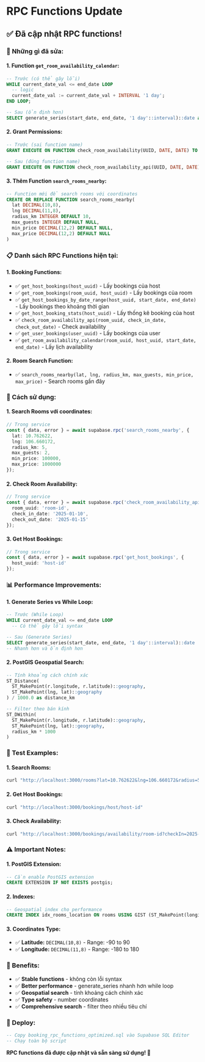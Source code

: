 # RPC Functions Update

## ✅ **Đã cập nhật RPC functions!**

### **🔧 Những gì đã sửa:**

#### **1. Function `get_room_availability_calendar`:**
```sql
-- Trước (có thể gây lỗi)
WHILE current_date_val <= end_date LOOP
  -- logic
  current_date_val := current_date_val + INTERVAL '1 day';
END LOOP;

-- Sau (ổn định hơn)
SELECT generate_series(start_date, end_date, '1 day'::interval)::date as date_val
```

#### **2. Grant Permissions:**
```sql
-- Trước (sai function name)
GRANT EXECUTE ON FUNCTION check_room_availability(UUID, DATE, DATE) TO authenticated;

-- Sau (đúng function name)
GRANT EXECUTE ON FUNCTION check_room_availability_api(UUID, DATE, DATE) TO authenticated;
```

#### **3. Thêm Function `search_rooms_nearby`:**
```sql
-- Function mới để search rooms với coordinates
CREATE OR REPLACE FUNCTION search_rooms_nearby(
  lat DECIMAL(10,8),
  lng DECIMAL(11,8),
  radius_km INTEGER DEFAULT 10,
  max_guests INTEGER DEFAULT NULL,
  min_price DECIMAL(12,2) DEFAULT NULL,
  max_price DECIMAL(12,2) DEFAULT NULL
)
```

### **📋 Danh sách RPC Functions hiện tại:**

#### **1. Booking Functions:**
- ✅ `get_host_bookings(host_uuid)` - Lấy bookings của host
- ✅ `get_room_bookings(room_uuid, host_uuid)` - Lấy bookings của room
- ✅ `get_host_bookings_by_date_range(host_uuid, start_date, end_date)` - Lấy bookings theo khoảng thời gian
- ✅ `get_host_booking_stats(host_uuid)` - Lấy thống kê booking của host
- ✅ `check_room_availability_api(room_uuid, check_in_date, check_out_date)` - Check availability
- ✅ `get_user_bookings(user_uuid)` - Lấy bookings của user
- ✅ `get_room_availability_calendar(room_uuid, host_uuid, start_date, end_date)` - Lấy lịch availability

#### **2. Room Search Function:**
- ✅ `search_rooms_nearby(lat, lng, radius_km, max_guests, min_price, max_price)` - Search rooms gần đây

### **🚀 Cách sử dụng:**

#### **1. Search Rooms với coordinates:**
```typescript
// Trong service
const { data, error } = await supabase.rpc('search_rooms_nearby', {
  lat: 10.762622,
  lng: 106.660172,
  radius_km: 5,
  max_guests: 2,
  min_price: 100000,
  max_price: 1000000
});
```

#### **2. Check Room Availability:**
```typescript
// Trong service
const { data, error } = await supabase.rpc('check_room_availability_api', {
  room_uuid: 'room-id',
  check_in_date: '2025-01-10',
  check_out_date: '2025-01-15'
});
```

#### **3. Get Host Bookings:**
```typescript
// Trong service
const { data, error } = await supabase.rpc('get_host_bookings', {
  host_uuid: 'host-id'
});
```

### **📊 Performance Improvements:**

#### **1. Generate Series vs While Loop:**
```sql
-- Trước (While Loop)
WHILE current_date_val <= end_date LOOP
  -- Có thể gây lỗi syntax

-- Sau (Generate Series)
SELECT generate_series(start_date, end_date, '1 day'::interval)::date
-- Nhanh hơn và ổn định hơn
```

#### **2. PostGIS Geospatial Search:**
```sql
-- Tính khoảng cách chính xác
ST_Distance(
  ST_MakePoint(r.longitude, r.latitude)::geography,
  ST_MakePoint(lng, lat)::geography
) / 1000.0 as distance_km

-- Filter theo bán kính
ST_DWithin(
  ST_MakePoint(r.longitude, r.latitude)::geography,
  ST_MakePoint(lng, lat)::geography,
  radius_km * 1000
)
```

### **🧪 Test Examples:**

#### **1. Search Rooms:**
```bash
curl "http://localhost:3000/rooms?lat=10.762622&lng=106.660172&radius=5&guests=2"
```

#### **2. Get Host Bookings:**
```bash
curl "http://localhost:3000/bookings/host/host-id"
```

#### **3. Check Availability:**
```bash
curl "http://localhost:3000/bookings/availability/room-id?checkIn=2025-01-10&checkOut=2025-01-15"
```

### **⚠️ Important Notes:**

#### **1. PostGIS Extension:**
```sql
-- Cần enable PostGIS extension
CREATE EXTENSION IF NOT EXISTS postgis;
```

#### **2. Indexes:**
```sql
-- Geospatial index cho performance
CREATE INDEX idx_rooms_location ON rooms USING GIST (ST_MakePoint(longitude, latitude));
```

#### **3. Coordinates Type:**
- ✅ **Latitude:** `DECIMAL(10,8)` - Range: -90 to 90
- ✅ **Longitude:** `DECIMAL(11,8)` - Range: -180 to 180

### **🎯 Benefits:**

- ✅ **Stable functions** - không còn lỗi syntax
- ✅ **Better performance** - generate_series nhanh hơn while loop
- ✅ **Geospatial search** - tính khoảng cách chính xác
- ✅ **Type safety** - number coordinates
- ✅ **Comprehensive search** - filter theo nhiều tiêu chí

### **🔧 Deploy:**

```sql
-- Copy booking_rpc_functions_optimized.sql vào Supabase SQL Editor
-- Chạy toàn bộ script
```

**RPC functions đã được cập nhật và sẵn sàng sử dụng! 🚀**
